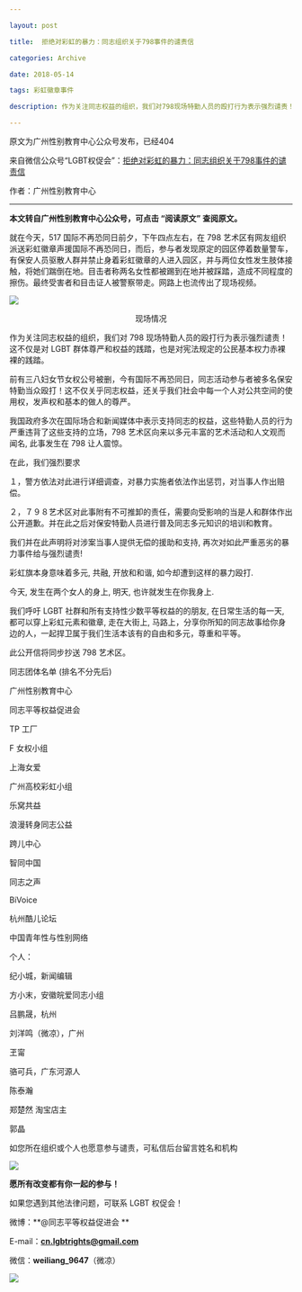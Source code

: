 ```yaml
---

layout: post

title:  拒绝对彩虹的暴力：同志组织关于798事件的谴责信

categories: Archive

date: 2018-05-14

tags: 彩虹徽章事件

description: 作为关注同志权益的组织，我们对798现场特勤人员的殴打行为表示强烈谴责！这不仅是对LGBT群体尊严和权益的践踏，也是对宪法规定的公民基本权力赤裸裸的践踏。

---
```


原文为广州性别教育中心公众号发布，已经404

来自微信公众号“LGBT权促会”：[拒绝对彩虹的暴力：同志组织关于798事件的谴责信](https://mp.weixin.qq.com/s/JKeyMkOMuEBanO_dib90UQ)

作者：广州性别教育中心

---
**本文转自广州性别教育中心公众号，可点击 “阅读原文” 查阅原文。**

就在今天，517 国际不再恐同日前夕，下午四点左右，在 798 艺术区有网友组织派送彩虹徽章声援国际不再恐同日，而后，参与者发现原定的园区停着数量警车，有保安人员驱散人群并禁止身着彩虹徽章的人进入园区，并与两位女性发生肢体接触，将她们踹倒在地。目击者称两名女性都被踢到在地并被踩踏，造成不同程度的擦伤。最终受害者和目击证人被警察带走。网路上也流传出了现场视频。

![](https://i.imgur.com/lGFnywu.jpg)

<center>现场情况</center>

作为关注同志权益的组织，我们对 798 现场特勤人员的殴打行为表示强烈谴责！这不仅是对 LGBT 群体尊严和权益的践踏，也是对宪法规定的公民基本权力赤裸裸的践踏。

前有三八妇女节女权公号被删，今有国际不再恐同日，同志活动参与者被多名保安特勤当众殴打！这不仅关乎同志权益，还关乎我们社会中每一个人对公共空间的使用权，发声权和基本的做人的尊严。

我国政府多次在国际场合和新闻媒体中表示支持同志的权益，这些特勤人员的行为严重违背了这些支持的立场，798 艺术区向来以多元丰富的艺术活动和人文观而闻名, 此事发生在 798 让人震惊。

在此，我们强烈要求

１，警方依法对此进行详细调查，对暴力实施者依法作出惩罚，对当事人作出赔偿。

２，７９８艺术区对此事附有不可推卸的责任，需要向受影响的当是人和群体作出公开道歉。并在此之后对保安特勤人员进行普及同志多元知识的培训和教育。

我们并在此声明将对涉案当事人提供无偿的援助和支持, 再次对如此严重恶劣的暴力事件给与强烈谴责!

彩虹旗本身意味着多元, 共融, 开放和和谐, 如今却遭到这样的暴力殴打.

今天, 发生在两个女人的身上, 明天, 也许就发生在你我身上.

我们呼吁 LGBT 社群和所有支持性少数平等权益的的朋友, 在日常生活的每一天, 都可以穿上彩虹元素和徽章, 走在大街上, 马路上，分享你所知的同志故事给你身边的人，一起捍卫属于我们生活本该有的自由和多元，尊重和平等。

此公开信将同步抄送 798 艺术区。

同志团体名单 (排名不分先后)

广州性别教育中心

同志平等权益促进会

TP 工厂

F 女权小组

上海女爱

广州高校彩虹小组

乐窝共益

浪漫转身同志公益

跨儿中心

智同中国

同志之声

BiVoice

杭州酷儿论坛

中国青年性与性别网络

个人：

纪小城，新闻编辑

方小末，安徽皖爱同志小组

吕鹏晟，杭州

刘洋鸣（微凉），广州

玊甯

骆可兵，广东河源人

陈泰瀚

郑楚然 淘宝店主

郭晶

如您所在组织或个人也愿意参与谴责，可私信后台留言姓名和机构

![](https://i.imgur.com/DC9raax.jpg)

**愿所有改变都有你一起的参与！**

如果您遇到其他法律问题，可联系 LGBT 权促会！

微博：**@同志平等权益促进会 **

E-mail：**cn.lgbtrights@gmail.com**

微信：**weiliang_9647**（微凉）

![](https://i.imgur.com/vVBXVn3.jpg)
